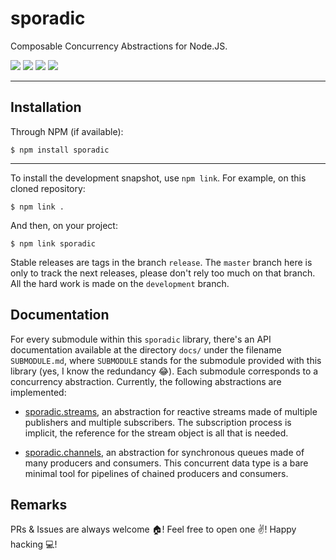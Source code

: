 # sporadic

Composable Concurrency Abstractions for Node.JS.

<a href="https://travis-ci.com/marcoonroad/sporadic"><img src="https://img.shields.io/travis/com/marcoonroad/sporadic.svg?style=flat-square&logo=travis"/></a>
<a href="https://gitlab.com/marcoonroad/sporadic/pipelines"><img src="https://img.shields.io/gitlab/pipeline/marcoonroad/sporadic.svg?style=flat-square&logo=gitlab"/></a>
<a href="https://www.npmjs.com/package/sporadic"><img src="https://img.shields.io/npm/dw/sporadic.svg?style=flat-square&logo=npm"/></a>
<a href="https://github.com/marcoonroad/sporadic/blob/master/LICENSE"><img src="https://img.shields.io/github/license/marcoonroad/sporadic.svg?style=flat-square&logo=github"/></a>

---

## Installation

Through NPM (if available):

```shell
$ npm install sporadic
```

---

To install the development snapshot, use `npm link`.
For example, on this cloned repository:

```shell
$ npm link .
```

And then, on your project:

```shell
$ npm link sporadic
```

Stable releases are tags in the branch `release`. The `master` branch here is
only to track the next releases, please don't rely too much on that branch. All
the hard work is made on the `development` branch.

## Documentation

For every submodule within this `sporadic` library, there's an API documentation
available at the directory `docs/` under the filename `SUBMODULE.md`, where
`SUBMODULE` stands for the submodule provided with this library (yes, I know the
redundancy :joy:). Each submodule corresponds to a concurrency abstraction.
Currently, the following abstractions are implemented:

- [sporadic.streams][1], an abstraction for reactive streams made of multiple
  publishers and multiple subscribers. The subscription process is implicit,
  the reference for the stream object is all that is needed.
- [sporadic.channels][2], an abstraction for synchronous queues made of many
  producers and consumers. This concurrent data type is a bare minimal tool for
  pipelines of chained producers and consumers.

  [1]: https://marcoonroad.github.io/sporadic/streams
  [2]: https://marcoonroad.github.io/sporadic/channels

## Remarks

PRs & Issues are always welcome :house:! Feel free to open one :v:!
Happy hacking :computer:!
